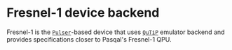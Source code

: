 # Fresnel-1 device backend

Fresnel-1 is the [`Pulser`](https://pulser.readthedocs.io/)-based device that uses [`QuTiP`](https://qutip.org) emulator backend and provides specifications closer to Pasqal's Fresnel-1 QPU.
